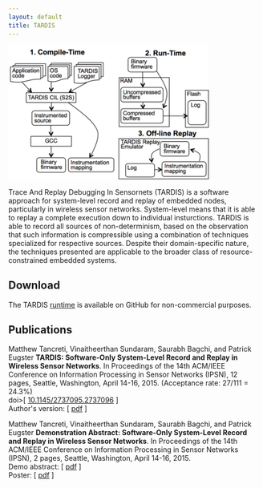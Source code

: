 ```yaml
---
layout: default
title: TARDIS
---
```


<img src="images/tardis.png" alt="Overview of TARDIS architecture." width="400" title="TARDIS" class="img"/>
<br/>

Trace And Replay Debugging In Sensornets (TARDIS) is a software approach for
system-level record and replay of embedded nodes, particularly in wireless
sensor networks. System-level means that it is able to replay a complete execution
down to individual insturctions. TARDIS is able to record all sources of
non-determinism, based on the observation that such information is compressible
using a combination of techniques specialized for respective sources. Despite their
domain-specific nature, the techniques presented are applicable to the broader class
of resource-constrained embedded systems.

Download
--------
The TARDIS [runtime](https://github.com/mtancret/recordreplay) is available on GitHub for non-commercial purposes.

Publications
------------

Matthew Tancreti, Vinaitheerthan Sundaram, Saurabh Bagchi, and Patrick Eugster
**TARDIS: Software-Only System-Level Record and Replay in Wireless Sensor Networks**.
In Proceedings of the 14th ACM/IEEE Conference on Information Processing in Sensor Networks (IPSN),
12 pages, Seattle, Washington, April 14-16, 2015.
(Acceptance rate: 27/111 = 24.3%)  
doi>\[ [10.1145/2737095.2737096](http://dx.doi.org/10.1145/2737095.2737096) \]  
Author's version: \[ [pdf](documents/tardis-ipsn2015-author.pdf) \]  

Matthew Tancreti, Vinaitheerthan Sundaram, Saurabh Bagchi, and Patrick Eugster
**Demonstration Abstract: Software-Only System-Level Record and Replay in Wireless Sensor Networks**.
In Proceedings of the 14th ACM/IEEE Conference on Information Processing in Sensor Networks (IPSN),
2 pages, Seattle, Washington, April 14-16, 2015.  
Demo abstract: \[ [pdf](documents/demo-tardis-ipsn2015.pdf) \]  
Poster: \[ [pdf](documents/poster-tardis-ipsn2015.pdf) \]  

